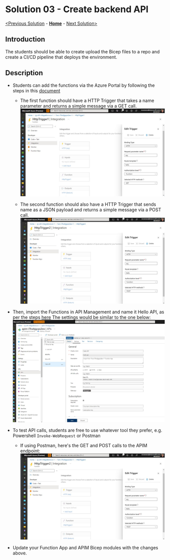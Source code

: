# Solution 03 - Create backend API

[<Previous Solution](./Solution-02.md) - **[Home](../readme.md)** - [Next Solution>](./Solution-04.md)

## Introduction

The students should be able to create upload the Bicep files to a repo and create a CI/CD pipeline that deploys the environment.


## Description
- Students can add the functions via the Azure Portal by following the steps in this [document](https://docs.microsoft.com/en-us/azure/azure-functions/functions-create-serverless-api)
    - The first function should have a HTTP Trigger that takes a name parameter and returns a simple message via a GET call. 
        ![Function with HTTP Trigger - GET](./images/Solution03_Hello_GET_Function.jpg)

    - The second function should also have a HTTP Trigger that sends name as a JSON payload and returns a simple message via a POST call. 
        ![Function with HTTP Trigger - POST](./images/Solution03_Hello_POST_Function.jpg)

- Then, import the Functions in API Management and name it Hello API, as per the steps [here](https://docs.microsoft.com/en-us/azure/api-management/import-function-app-as-api)
  The settings would be similar to the one below:
  ![Import Hello API to APIM](./images/Solution03_Import_Hello_API_APIM.jpg)
  
- To test API calls, students are free to use whatever tool they prefer, e.g. Powershell ```Invoke-WebRequest``` or Postman
    - If using Postman, here's the GET and POST calls to the APIM endpoint:
        ![HTTP GET and POST calls in Postman 1](./images/Solution03_Hello_POST_Function.jpg)
- Update your Function App and APIM Bicep modules with the changes above.